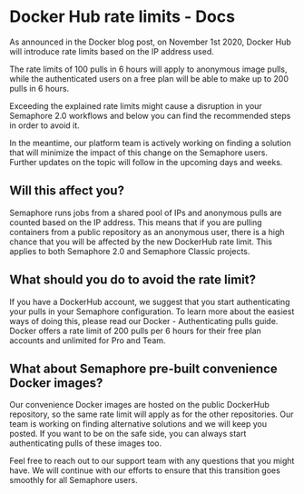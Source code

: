 # Docker Hub rate limits - Docs

As announced in the Docker blog post, on November 1st 2020, Docker Hub will introduce rate limits based on the IP address used. 

The rate limits of 100 pulls in 6 hours will apply to anonymous image pulls, while the authenticated users on a free plan will be able to make up to 200 pulls in 6 hours.

Exceeding the explained rate limits might cause a disruption in your Semaphore 2.0 workflows and below you can find the recommended steps in order to avoid it. 

In the meantime, our platform team is actively working on finding a solution that will minimize the impact of this change on the Semaphore users. 
Further updates on the topic will follow in the upcoming days and weeks.

## Will this affect you?
Semaphore runs jobs from a shared pool of IPs and anonymous pulls are counted based on the IP address. 
This means that if you are pulling containers from a public repository as an anonymous user, there is a high chance that you will be affected by the new DockerHub rate limit. 
This applies to both Semaphore 2.0 and Semaphore Classic projects.

## What should you do to avoid the rate limit?
If you have a DockerHub account, we suggest that you start authenticating your pulls in your Semaphore configuration. 
To learn more about the easiest ways of doing this, please read our Docker - Authenticating pulls guide. 
Docker offers a rate limit of 200 pulls per 6 hours for their free plan accounts and unlimited for Pro and Team. 

## What about Semaphore pre-built convenience Docker images?
Our convenience Docker images are hosted on the public DockerHub repository, so the same rate limit will apply as for the other repositories. 
Our team is working on finding alternative solutions and we will keep you posted. 
If you want to be on the safe side, you can always start authenticating pulls of these images too. 

Feel free to reach out to our support team with any questions that you might have. 
We will continue with our efforts to ensure that this transition goes smoothly for all Semaphore users. 
